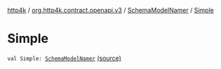[http4k](../../index.md) / [org.http4k.contract.openapi.v3](../index.md) / [SchemaModelNamer](index.md) / [Simple](./-simple.md)

# Simple

`val Simple: `[`SchemaModelNamer`](index.md) [(source)](https://github.com/http4k/http4k/blob/master/http4k-contract/src/main/kotlin/org/http4k/contract/openapi/v3/AutoJsonToJsonSchema.kt#L119)